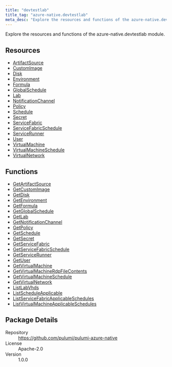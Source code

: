 ```yaml
---
title: "devtestlab"
title_tag: "azure-native.devtestlab"
meta_desc: "Explore the resources and functions of the azure-native.devtestlab module."
---
```


<!-- WARNING: this file was generated by Pulumi Docs Generator. -->
<!-- Do not edit by hand unless you're certain you know what you are doing! -->

Explore the resources and functions of the azure-native.devtestlab module.

<h2 id="resources">Resources</h2>
<ul class="api">
    <li><a href="artifactsource" title="ArtifactSource"><span class="symbol resource"></span>ArtifactSource</a></li>
    <li><a href="customimage" title="CustomImage"><span class="symbol resource"></span>CustomImage</a></li>
    <li><a href="disk" title="Disk"><span class="symbol resource"></span>Disk</a></li>
    <li><a href="environment" title="Environment"><span class="symbol resource"></span>Environment</a></li>
    <li><a href="formula" title="Formula"><span class="symbol resource"></span>Formula</a></li>
    <li><a href="globalschedule" title="GlobalSchedule"><span class="symbol resource"></span>GlobalSchedule</a></li>
    <li><a href="lab" title="Lab"><span class="symbol resource"></span>Lab</a></li>
    <li><a href="notificationchannel" title="NotificationChannel"><span class="symbol resource"></span>NotificationChannel</a></li>
    <li><a href="policy" title="Policy"><span class="symbol resource"></span>Policy</a></li>
    <li><a href="schedule" title="Schedule"><span class="symbol resource"></span>Schedule</a></li>
    <li><a href="secret" title="Secret"><span class="symbol resource"></span>Secret</a></li>
    <li><a href="servicefabric" title="ServiceFabric"><span class="symbol resource"></span>ServiceFabric</a></li>
    <li><a href="servicefabricschedule" title="ServiceFabricSchedule"><span class="symbol resource"></span>ServiceFabricSchedule</a></li>
    <li><a href="servicerunner" title="ServiceRunner"><span class="symbol resource"></span>ServiceRunner</a></li>
    <li><a href="user" title="User"><span class="symbol resource"></span>User</a></li>
    <li><a href="virtualmachine" title="VirtualMachine"><span class="symbol resource"></span>VirtualMachine</a></li>
    <li><a href="virtualmachineschedule" title="VirtualMachineSchedule"><span class="symbol resource"></span>VirtualMachineSchedule</a></li>
    <li><a href="virtualnetwork" title="VirtualNetwork"><span class="symbol resource"></span>VirtualNetwork</a></li>
</ul>

<h2 id="functions">Functions</h2>
<ul class="api">
    <li><a href="getartifactsource" title="GetArtifactSource"><span class="symbol function"></span>GetArtifactSource</a></li>
    <li><a href="getcustomimage" title="GetCustomImage"><span class="symbol function"></span>GetCustomImage</a></li>
    <li><a href="getdisk" title="GetDisk"><span class="symbol function"></span>GetDisk</a></li>
    <li><a href="getenvironment" title="GetEnvironment"><span class="symbol function"></span>GetEnvironment</a></li>
    <li><a href="getformula" title="GetFormula"><span class="symbol function"></span>GetFormula</a></li>
    <li><a href="getglobalschedule" title="GetGlobalSchedule"><span class="symbol function"></span>GetGlobalSchedule</a></li>
    <li><a href="getlab" title="GetLab"><span class="symbol function"></span>GetLab</a></li>
    <li><a href="getnotificationchannel" title="GetNotificationChannel"><span class="symbol function"></span>GetNotificationChannel</a></li>
    <li><a href="getpolicy" title="GetPolicy"><span class="symbol function"></span>GetPolicy</a></li>
    <li><a href="getschedule" title="GetSchedule"><span class="symbol function"></span>GetSchedule</a></li>
    <li><a href="getsecret" title="GetSecret"><span class="symbol function"></span>GetSecret</a></li>
    <li><a href="getservicefabric" title="GetServiceFabric"><span class="symbol function"></span>GetServiceFabric</a></li>
    <li><a href="getservicefabricschedule" title="GetServiceFabricSchedule"><span class="symbol function"></span>GetServiceFabricSchedule</a></li>
    <li><a href="getservicerunner" title="GetServiceRunner"><span class="symbol function"></span>GetServiceRunner</a></li>
    <li><a href="getuser" title="GetUser"><span class="symbol function"></span>GetUser</a></li>
    <li><a href="getvirtualmachine" title="GetVirtualMachine"><span class="symbol function"></span>GetVirtualMachine</a></li>
    <li><a href="getvirtualmachinerdpfilecontents" title="GetVirtualMachineRdpFileContents"><span class="symbol function"></span>GetVirtualMachineRdpFileContents</a></li>
    <li><a href="getvirtualmachineschedule" title="GetVirtualMachineSchedule"><span class="symbol function"></span>GetVirtualMachineSchedule</a></li>
    <li><a href="getvirtualnetwork" title="GetVirtualNetwork"><span class="symbol function"></span>GetVirtualNetwork</a></li>
    <li><a href="listlabvhds" title="ListLabVhds"><span class="symbol function"></span>ListLabVhds</a></li>
    <li><a href="listscheduleapplicable" title="ListScheduleApplicable"><span class="symbol function"></span>ListScheduleApplicable</a></li>
    <li><a href="listservicefabricapplicableschedules" title="ListServiceFabricApplicableSchedules"><span class="symbol function"></span>ListServiceFabricApplicableSchedules</a></li>
    <li><a href="listvirtualmachineapplicableschedules" title="ListVirtualMachineApplicableSchedules"><span class="symbol function"></span>ListVirtualMachineApplicableSchedules</a></li>
</ul>

<h2 id="package-details">Package Details</h2>
<dl class="package-details">
	<dt>Repository</dt>
	<dd><a href="https://github.com/pulumi/pulumi-azure-native">https://github.com/pulumi/pulumi-azure-native</a></dd>
	<dt>License</dt>
	<dd>Apache-2.0</dd>
	<dt>Version</dt>
	<dd>1.0.0</dd>
</dl>

